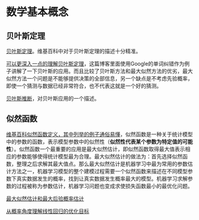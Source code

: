 # 数学基本概念

## 贝叶斯定理

[贝叶斯定理](https://zh.wikipedia.org/wiki/%E8%B4%9D%E5%8F%B6%E6%96%AF%E5%AE%9A%E7%90%86)。维基百科中对于贝叶斯定理的描述十分精准。

[可以更深入一点的理解贝叶斯定理](http://mindhacks.cn/2008/09/21/the-magical-bayesian-method/)，这篇博客里面使用Google的单词纠错作为例子讲解了一下贝叶斯的应用。而且比较了贝叶斯方法和最大似然方法的优劣，最大似然方法一个问题是不能够提供决策的全部信息，另一个缺点是不考虑先验概率，即使一个猜测与数据已经非常符合，也不代表这就是一个好的猜测。

[贝叶斯推断](https://zh.wikipedia.org/wiki/%E8%B4%9D%E5%8F%B6%E6%96%AF%E6%8E%A8%E6%96%AD)，对贝叶斯应用的一个描述。

## 似然函数

[维基百科似然函数定义，其中列举的例子通俗易懂](https://zh.wikipedia.org/wiki/%E4%BC%BC%E7%84%B6%E5%87%BD%E6%95%B0)，似然函数是一种关于统计模型中的参数的函数，表示模型参数中的似然性（**似然性代表某个参数为特定值的可能性**）。似然函数一个最重要的应用是最大似然估计，即似然函数取得最大值表示相应的参数能够使得统计模型最为合理。最大似然估计的做法为：首先选择似然函数，整理之后求解其最大值点。那么最大似然估计是机器学习中最为常用的参数估计方法之一，机器学习模型的整个建模过程需要一个似然函数来描述在不同模型参数下真实数据发生的概率，找到让真实数据发生概率最大的模型。机器学习求解参数的过程被称为参数估计，机器学习问题也变成求使损失函数最小的最优化问题。

[最大似然估计和最大后验概率估计](https://blog.csdn.net/u011508640/article/details/72815981)

[从概率角度理解线性回归的优化目标](https://zhuanlan.zhihu.com/p/143416436)

